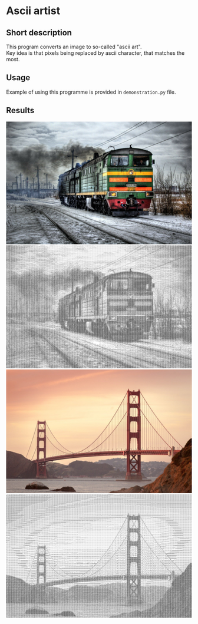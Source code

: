 # Ascii artist
## Short description
This program converts an image to so-called "ascii art". <br />
Key idea is that pixels being replaced by ascii character, that matches the most.

## Usage
Example of using this programme is provided in `demonstration.py` file.

## Results
![Original image of train](train.jpg) <br /> 
![Ascii image of train](ascii_train.jpg) <br />
![Original image of bridge](golden-gate-bridge.jpg) <br /> 
![Ascii image of bridge](ascii_golden-gate-bridge.jpg) <br />
